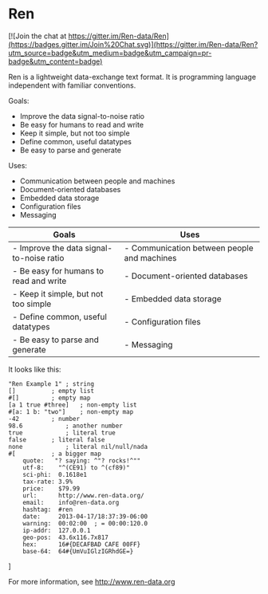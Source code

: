 # Ren

[![Join the chat at https://gitter.im/Ren-data/Ren](https://badges.gitter.im/Join%20Chat.svg)](https://gitter.im/Ren-data/Ren?utm_source=badge&utm_medium=badge&utm_campaign=pr-badge&utm_content=badge)

Ren is a lightweight data-exchange text format. It is programming language independent with familiar conventions. 

Goals:

- Improve the data signal-to-noise ratio
- Be easy for humans to read and write
- Keep it simple, but not too simple
- Define common, useful datatypes
- Be easy to parse and generate

Uses:

- Communication between people and machines
- Document-oriented databases
- Embedded data storage
- Configuration files
- Messaging

| Goals | Uses |
|-------|------|
| - Improve the data signal-to-noise ratio | - Communication between people and machines |
| - Be easy for humans to read and write   | - Document-oriented databases               |
| - Keep it simple, but not too simple     | - Embedded data storage                     |
| - Define common, useful datatypes        | - Configuration files                       |
| - Be easy to parse and generate          | - Messaging                                 |

It looks like this:

    "Ren Example 1"	; string
    []			; empty list
    #[]			; empty map
    [a 1 true #three]	; non-empty list
    #[a: 1 b: "two"]	; non-empty map
    -42			; number
    98.6			; another number
    true			; literal true
    false		; literal false
    none			; literal nil/null/nada
    #[			; a bigger map
        quote:	 "? saying: ^"? rocks!^""
        utf-8:    "^(CE91) to ^(cf89)"
        sci-phi:  0.1618e1
        tax-rate: 3.9%
        price:    $79.99
        url:      http://www.ren-data.org/
        email:    info@ren-data.org
        hashtag:  #ren
        date:     2013-04-17/18:37:39-06:00
        warning:  00:02:00  ; = 00:00:120.0
        ip-addr:  127.0.0.1
        geo-pos:  43.6x116.7x817
        hex:      16#{DECAFBAD CAFE 00FF}
        base-64:  64#{UmVuIGlzIGRhdGE=}  
   ]

For more information, see http://www.ren-data.org
